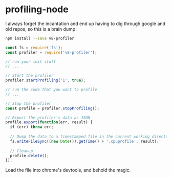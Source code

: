 # profiling-node

I always forget the incantation and end up having to dig through google and old repos,
so this is a brain dump:

```bash
npm install --save v8-profiler
```

```js
const fs = require('fs');
const profiler = require('v8-profiler');

// run your init stuff
// ...

// Start the profiler
profiler.startProfiling('1', true);

// run the code that you want to profile
// ...

// Stop the profiler
const profile = profiler.stopProfiling();

// Export the profiler's data as JSON
profile.export(function(err, result) {
  if (err) throw err;
  
  // Dump the data to a timestamped file in the current working directory
  fs.writeFileSync((new Date()).getTime() + '.cpuprofile', result);
  
  // Cleanup
  profile.delete();
});
```

Load the file into chrome's devtools, and behold the magic.
